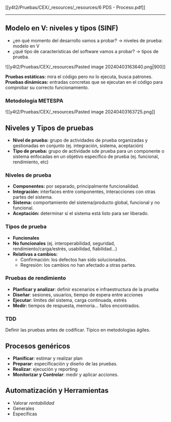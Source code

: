 [[y4t2/Pruebas/CEX/_resources/_resources/6 PDS - Proceso.pdf]]

---

## Modelo en V: niveles y tipos (SINF)
- ¿en qué momento del desarrollo vamos a probar? → niveles de prueba: modelo en V
- ¿qué tipo de características del software vamos a probar? → tipos de prueba.

![[y4t2/Pruebas/CEX/_resources/Pasted image 20240403163640.png|900]]

**Pruebas estáticas:** mira el código pero no lo ejecuta, busca patrones.
**Pruebas dinámicas:** entradas concretas que se ejecutan en el código para comprobar su correcto funcionamiento.

### Metodología METESPA
![[y4t2/Pruebas/CEX/_resources/Pasted image 20240403163725.png]]

## Niveles y Tipos de pruebas
- **Nivel de prueba:** grupo de actividades de prueba organizadas y gestionadas en conjunto (ej. integración, sistema, aceptación)
- **Tipo de prueba:** grupo de actividade sde prueba para un componente o sistema enfocadas en un objetivo específico de prueba (ej. funcional, rendimiento, etc)

### Niveles de prueba
- **Componentes:** por separado, principalmente funcionalidad.
- **Integración:** interfaces entre componentes, interacciones con otras partes del sistema.
- **Sistema:** comportamiento del sistema/producto global, funcional y no funcional.
- **Aceptación:** determinar si el sistema está listo para ser liberado.


### Tipos de prueba
- **Funcionales**
- **No funcionales** (ej. interoperabilidad, seguridad, rendimiento/carga/estrés, usabilidad, fiabilidad...)
- **Relativas a cambios:**
	- Confirmación: los defectos han sido solucionados.
	- Regresión: los cambios no han afectado a otras partes.

### Pruebas de rendimiento
- **Planficar y analizar**: definir escenarios e infraestructura de la prueba
- **Diseñar**: sesiones, usuarios, tiempo de espera entre acciones
- **Ejecutar**: límites del sistema, carga continuada, estrés
- **Medir:** tiempos de respuesta, memoria... fallos encontrados.

### TDD
Definir las pruebas antes de codificar.
Típico en metodologías ágiles.


## Procesos genéricos
- **Planificar**: estimar y realizar plan
- **Preparar**: especificación y diseño de las pruebas.
- **Realizar**: ejecución y reporting
- **Monitorizar y Controlar**: medir y aplicar acciones.

## Automatización y Herramientas
- Valorar *rentabilidad*
- Generales
- Específicas